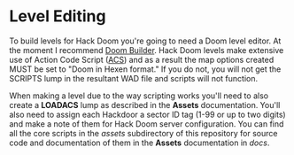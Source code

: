 # Level Editing #
To build levels for Hack Doom you're going to need a Doom level editor.  At the moment I recommend [Doom Builder](http://doombuilder.com).  Hack Doom levels make extensive use of Action Code Script ([ACS](http://www.zdoom.org/wiki/ACS)) and as a result the map options created MUST be set to "Doom in Hexen format." If you do not, you will not get the SCRIPTS lump in the resultant WAD file and scripts will not function.

When making a level due to the way scripting works you'll need to also create a __LOADACS__ lump as described in the __Assets__ documentation. You'll also need to assign each Hackdoor a sector ID tag (1-99 or up to two digits) and make a note of them for Hack Doom server configuration.  You can find all the core scripts in the *assets* subdirectory of this repository for source code and documentation of them in the __Assets__ documentation in *docs*.
